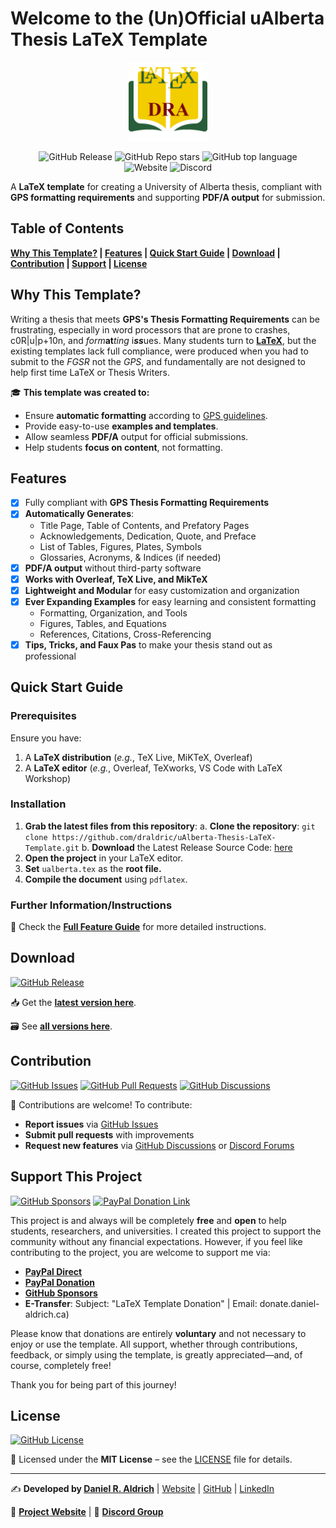 # Welcome to the (Un)Official uAlberta Thesis LaTeX Template

<p align="center">
  <img src="https://github.com/draldric/uAlberta-Thesis-LaTeX-Template/raw/main/logo.png/" alt="uAlberta Thesis LaTeX Template Logo" width="25%">
</p>
<div align="center">
  <img alt="GitHub Release" src="https://img.shields.io/github/v/release/draldric/uAlberta-Thesis-LaTeX-Template?style=for-the-badge&link=https%3A%2F%2Fgithub.com%2Fdraldric%2Fualberta-thesis-latex-template%2Freleases%2Flatest&color=197b2e">
  <img alt="GitHub Repo stars" src="https://img.shields.io/github/stars/draldric/uAlberta-Thesis-LaTeX-Template?style=for-the-badge&color=f2cb4d">
  <img alt="GitHub top language" src="https://img.shields.io/github/languages/top/draldric/ualberta-thesis-latex-template?style=for-the-badge&color=008080&logo=latex&logoColor=008080">
</div>
<div align="center">
  <img alt="Website" src="https://img.shields.io/website?url=https%3A%2F%2Fualberta-thesis.daniel-aldrich.ca%2F&style=for-the-badge&link=https%3A%2F%2Fualberta-thesis.daniel-aldrich.ca%2F&color=185e35&">
  <img alt="Discord" src="https://img.shields.io/discord/1336756415255281716?style=for-the-badge&link=https%3A%2F%2Fdiscord.com%2Finvite%2FWsz7chjw&color=5865F2&label=Discord&logo=discord&logoColor=5865F2">
</div>

A **LaTeX template** for creating a University of Alberta thesis, compliant with **GPS formatting requirements** and supporting **PDF/A output** for submission.

## Table of Contents
**[Why This Template?](#why-this-template?) | [Features](#features) | [Quick Start Guide](#quick-start-guide) | [Download](#download) | [Contribution](#contribution) | [Support](#support-this-project) | [License](#license)**

## Why This Template?
Writing a thesis that meets **GPS's Thesis Formatting Requirements** can be frustrating, especially in word processors that are prone to crashes, c0R|u|p+10n, and *form***at**_ting_ i***ss***ues. Many students turn to [**LaTeX**](https://www.latex-project.org/), but the existing templates lack full compliance, were produced when you had to submit to the *FGSR* not the *GPS*, and fundamentally are not designed to help first time LaTeX or Thesis Writers.

🎓 **This template was created to:**
- Ensure **automatic formatting** according to [GPS guidelines](https://www.ualberta.ca/en/graduate-studies/resources/graduate-students/thesis-preparation-requirements-deadlines/index.html).
- Provide easy-to-use **examples and templates**.
- Allow seamless **PDF/A** output for official submissions.
- Help students **focus on content**, not formatting.

## Features
- [x] Fully compliant with **GPS Thesis Formatting Requirements**
- [x] **Automatically Generates**:
   - Title Page, Table of Contents, and Prefatory Pages
   - Acknowledgements, Dedication, Quote, and Preface
   - List of Tables, Figures, Plates, Symbols
   - Glossaries, Acronyms, & Indices (if needed)
- [x] **PDF/A output** without third-party software
- [x] **Works with Overleaf, TeX Live, and MikTeX**
- [x] **Lightweight and Modular** for easy customization and organization
- [x] **Ever Expanding Examples** for easy learning and consistent formatting
   - Formatting, Organization, and Tools
   - Figures, Tables, and Equations
   - References, Citations, Cross-Referencing
- [x] **Tips, Tricks, and Faux Pas** to make your thesis stand out as professional

## Quick Start Guide
### Prerequisites
Ensure you have:
1. A **LaTeX distribution** (*e.g.*, TeX Live, MiKTeX, Overleaf)
2. A **LaTeX editor** (*e.g.*, Overleaf, TeXworks, VS Code with LaTeX Workshop)

### Installation
1. **Grab the latest files from this repository**:
   a. **Clone the repository**: `git clone https://github.com/draldric/uAlberta-Thesis-LaTeX-Template.git`
   b. **Download** the Latest Release Source Code: [here](https://github.com/draldric/uAlberta-Thesis-LaTeX-Template/releases/latest)
2. **Open the project** in your LaTeX editor.
3. **Set** `ualberta.tex` as the **root file.**
4. **Compile the document** using `pdflatex`.

### Further Information/Instructions
📖 Check the **[Full Feature Guide](ualberta.pdf)** for more detailed instructions.

## Download
[![GitHub Release](https://img.shields.io/github/v/release/draldric/uAlberta-Thesis-LaTeX-Template?style=for-the-badge&link=https%3A%2F%2Fgithub.com%2Fdraldric%2Fualberta-thesis-latex-template%2Freleases%2Flatest&color=197b2e&label=Latest)](https://github.com/draldric/uAlberta-Thesis-LaTeX-Template/releases/latest)

📥 Get the **[latest version here](https://github.com/draldric/uAlberta-Thesis-LaTeX-Template/releases/latest)**.

🗃️ See **[all versions here](https://github.com/draldric/uAlberta-Thesis-LaTeX-Template/releases)**.

## Contribution
[![GitHub Issues](https://img.shields.io/github/issues/draldric/ualberta-thesis-latex-template?style=for-the-badge)](https://github.com/draldric/uAlberta-Thesis-LaTeX-Template/issues) 
[![GitHub Pull Requests](https://img.shields.io/github/issues-pr/draldric/ualberta-thesis-latex-template?style=for-the-badge)](https://github.com/draldric/uAlberta-Thesis-LaTeX-Template/pulls) 
[![GitHub Discussions](https://img.shields.io/github/discussions-search/draldric/ualberta-thesis-latex-template?query=is%3Aopen&style=for-the-badge&label=Discussions)](https://github.com/draldric/uAlberta-Thesis-LaTeX-Template/discussions)


🤝 Contributions are welcome! To contribute:
- **Report issues** via [GitHub Issues](https://github.com/draldric/uAlberta-Thesis-LaTeX-Template/issues)
- **Submit pull requests** with improvements
- **Request new features** via [GitHub Discussions](https://github.com/draldric/uAlberta-Thesis-LaTeX-Template/discussions) or [Discord Forums](https://discord.gg/dMgFcDYHEV)

## Support This Project 
[![GitHub Sponsors](https://img.shields.io/github/sponsors/draldric?style=for-the-badge&color=fb8ec7)](https://github.com/sponsors/draldric)
[![PayPal Donation Link](https://img.shields.io/badge/Donate-003087?style=for-the-badge&logo=PayPal&logoColor=003087&label=PayPal&link=https%3A%2F%2Fwww.paypal.com%2Fdonate%2F%3Fbusiness%3DX9N7J39L36S9U%26no_recurring%3D0%26item_name%3DYour%2Bcontribution%252C%2Bno%2Bmatter%2Bhow%2Bbig%2Bor%2Bsmall%252C%2Bhelps%2Bme%2Bcover%2Bthe%2Bcosts%2Bof%2Bmaintaining%2Bthis%2Bwebsite.%26currency_code%3DCAD)](https://www.paypal.com/donate/?business=X9N7J39L36S9U&no_recurring=0&item_name=Your+contribution%2C+no+matter+how+big+or+small%2C+helps+me+cover+the+costs+of+maintaining+this+website.&currency_code=CAD)


This project is and always will be completely **free** and **open** to help students, researchers, and universities. I created this project to support the community without any financial expectations. However, if you feel like contributing to the project, you are welcome to support me via:
- **[PayPal Direct](https://paypal.me/draldric)**
- **[PayPal  Donation](https://www.paypal.com/donate/?business=X9N7J39L36S9U&no_recurring=0&item_name=Your+contribution%2C+no+matter+how+big+or+small%2C+helps+me+cover+the+costs+of+maintaining+this+website.&currency_code=CAD)** 
- **[GitHub Sponsors](https://github.com/sponsors/draldric)**
- **E-Transfer**: Subject: "LaTeX Template Donation" | Email: donate.daniel-aldrich.ca)

Please know that donations are entirely **voluntary** and not necessary to enjoy or use the template. All support, whether through contributions, feedback, or simply using the template, is greatly appreciated—and, of course, completely free!

Thank you for being part of this journey!


## License
[![GitHub License](https://img.shields.io/github/license/draldric/uAlberta-Thesis-LaTeX-Template?style=for-the-badge&link=https%3A%2F%2Fgithub.com%2Fdraldric%2FuAlberta-Thesis-LaTeX-Template%2Fblob%2Fmain%2FLICENSE&color=a01c32&link=https%3A%2F%2Fgithub.com%2Fdraldric%2Fualberta-thesis-latex-template%2LICENSE)](LICENSE)

📜 Licensed under the **MIT License** – see the [LICENSE](LICENSE) file for details.

---

✍️ **Developed by [Daniel R. Aldrich](https://daniel-aldrich.ca/)** | [Website](https://daniel-aldrich.ca) | [GitHub](https://github.com/draldric) | [LinkedIn](https://www.linkedin.com/in/danielraldrich/)

🔗 **[Project Website](https://ualberta-thesis.daniel-aldrich.ca)**  | 💬 **[Discord Group](https://discord.gg/dMgFcDYHEV)**